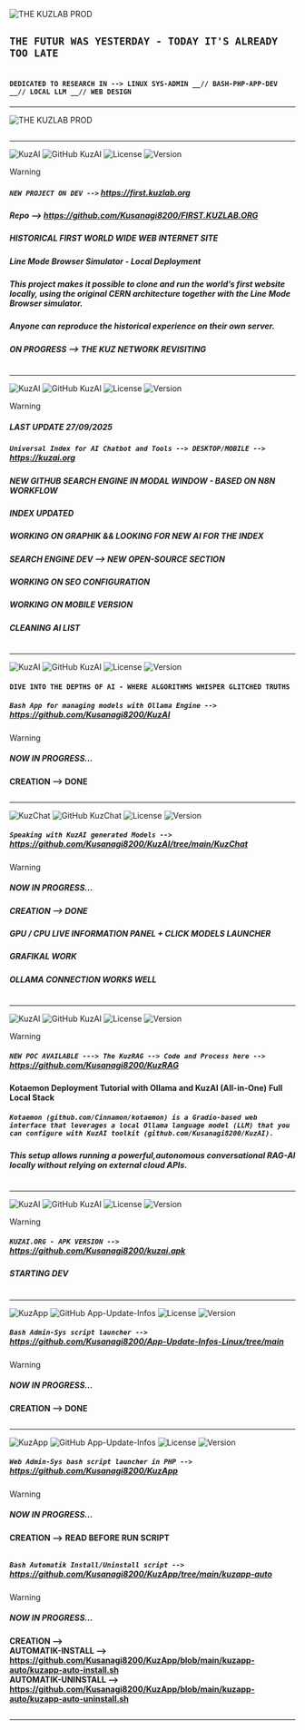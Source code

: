 
![THE KUZLAB PROD](https://img.shields.io/badge/THE%20%20%20KUZ%20%20%20ZEITGEIST%20%20%20PRODUCTION%20%20-blue?style=for-the-badge)

## **`THE FUTUR WAS YESTERDAY - TODAY IT'S ALREADY TOO LATE`** 

<picture>
 <source media="(prefers-color-scheme: dark)" srcset="https://github.com/Kusanagi8200/Kusanagi8200/blob/main/KUZAI.ORG3.JPG">
 <source media="(prefers-color-scheme: light)" srcset="https://github.com/Kusanagi8200/Kusanagi8200/blob/main/KUZAI.ORG3.JPG">
 <img alt="" src="">
</picture>

#### **`DEDICATED TO RESEARCH IN --> LINUX SYS-ADMIN __// BASH-PHP-APP-DEV __// LOCAL LLM __// WEB DESIGN`**

___________________________________________________________________________________________________________________

![THE KUZLAB PROD](https://img.shields.io/badge/THE%20%20%20KUZLAB%20%20%20IS%20%20%20ONLINE%20%20-blue?style=for-the-badge)

<picture>
 <source media="(prefers-color-scheme: dark)" srcset="https://github.com/Kusanagi8200/Kusanagi8200/blob/main/KUZQRCODE.jpg">
 <source media="(prefers-color-scheme: light)" srcset="https://github.com/Kusanagi8200/Kusanagi8200/blob/main/KUZQRCODE.jpg">
 <img alt="" src="">
</picture>

___________________________________________________________________________________________________________________  

![KuzAI](https://img.shields.io/badge/%20%20%20LAB%20%20%202_//%20%20%20WEB%20%20%20DESIGN%20%20%20PART1-blue?style=for-the-badge)
![GitHub KuzAI](https://img.shields.io/badge/%20%20%20GitHub%20%20%20-%20%20%20FIRST.KUZAI.ORG%20%20%20-orange?style=for-the-badge&logo=github)
![License](https://img.shields.io/badge/OpenSource-green?style=for-the-badge)
![Version](https://img.shields.io/badge/Beta%20%20%20Version-0.01.25-orange?style=for-the-badge)

> [!WARNING]
> ##### **`NEW PROJECT ON DEV -->`** **https://first.kuzlab.org**
> 
> ##### **Repo --> https://github.com/Kusanagi8200/FIRST.KUZLAB.ORG**
> ##### **HISTORICAL FIRST WORLD WIDE WEB INTERNET SITE**
> ##### **Line Mode Browser Simulator - Local Deployment**
> ##### **This project makes it possible to clone and run the world’s first website locally, using the original CERN architecture together with the Line Mode Browser simulator.**
> ##### **Anyone can reproduce the historical experience on their own server.**
>
> ##### **ON PROGRESS --> THE KUZ NETWORK REVISITING**

<picture>
 <source media="(prefers-color-scheme: dark)" srcset="https://github.com/Kusanagi8200/Kusanagi8200/blob/main/FIRST.KUZLAB.ORG2.png">
 <source media="(prefers-color-scheme: light)" srcset="https://github.com/Kusanagi8200/Kusanagi8200/blob/main/FIRST.KUZLAB.ORG2.png">
 <img alt="" src="">
</picture>

___________________________________________________________________________________________________________________

![KuzAI](https://img.shields.io/badge/%20%20%20LAB%20%20%201_//%20%20%20LLM%20%20%20EXPLORATION%20%20%20PART3-blue?style=for-the-badge)
![GitHub KuzAI](https://img.shields.io/badge/%20%20%20GitHub%20%20%20-%20%20%20KUZAI.ORG%20%20%20-orange?style=for-the-badge&logo=github)
![License](https://img.shields.io/badge/OpenSource-green?style=for-the-badge)
![Version](https://img.shields.io/badge/Beta%20%20%20Version-0.25.25-orange?style=for-the-badge)

> [!WARNING]
> ##### **LAST UPDATE 27/09/2025**
> 
> ##### **`Universal Index for AI Chatbot and Tools --> DESKTOP/MOBILE -->`** **https://kuzai.org**
> ##### **NEW GITHUB SEARCH ENGINE IN MODAL WINDOW - BASED ON N8N WORKFLOW**
> ##### **INDEX UPDATED**
> ##### **WORKING ON GRAPHIK && LOOKING FOR NEW AI FOR THE INDEX**
> ##### **SEARCH ENGINE DEV --> NEW OPEN-SOURCE SECTION**
> ##### **WORKING ON SEO CONFIGURATION**
> ##### **WORKING ON MOBILE VERSION**
> ##### **CLEANING AI LIST**

<picture>
 <source media="(prefers-color-scheme: dark)" srcset="https://github.com/Kusanagi8200/Kusanagi8200/blob/main/KUZAI-GITHUB-SEARCH.png">
 <source media="(prefers-color-scheme: light)" srcset="https://github.com/Kusanagi8200/Kusanagi8200/blob/main/KUZAI-GITHUB-SEARCH.png">
 <img alt="" src="">
</picture>

___________________________________________________________________________________________________________________

![KuzAI](https://img.shields.io/badge/%20%20%20LAB%20%20%201_//%20%20%20LLM%20%20%20EXPLORATION%20%20%20PART1-blue?style=for-the-badge)
![GitHub KuzAI](https://img.shields.io/badge/%20%20%20GitHub%20%20%20-%20%20%20KuzAI%20%20%20-orange?style=for-the-badge&logo=github)
![License](https://img.shields.io/badge/OpenSource-green?style=for-the-badge)
![Version](https://img.shields.io/badge/Beta%20%20%20Version-0.3.25-orange?style=for-the-badge)


#### **`DIVE INTO THE DEPTHS OF AI - WHERE ALGORITHMS WHISPER GLITCHED TRUTHS`** 
##### **`Bash App for managing models with Ollama Engine -->` https://github.com/Kusanagi8200/KuzAI**

> [!WARNING]  
> ##### **NOW IN PROGRESS...**
>
> **CREATION --> DONE**

<picture>
 <source media="(prefers-color-scheme: dark)" srcset="https://github.com/Kusanagi8200/KuzAI/blob/main/KuzAI.png">
 <source media="(prefers-color-scheme: light)" srcset="https://github.com/Kusanagi8200/KuzAI/blob/main/KuzAI.png"> 
 <img alt="" src="">
</picture> 

___________________________________________________________________________________________________________________

![KuzChat](https://img.shields.io/badge/%20%20%20LAB%20%20%201_//%20%20%20LLM%20%20%20EXPLORATION%20%20%20PART2-blue?style=for-the-badge)
![GitHub KuzChat](https://img.shields.io/badge/%20%20%20GitHub%20%20%20-%20%20%20KuzChat%20%20%20-orange?style=for-the-badge&logo=github) 
![License](https://img.shields.io/badge/OpenSource-green?style=for-the-badge)
![Version](https://img.shields.io/badge/Beta%20%20%20Version-0.3.25-orange?style=for-the-badge)

##### **`Speaking with KuzAI generated Models -->` https://github.com/Kusanagi8200/KuzAI/tree/main/KuzChat**

> [!WARNING]  
> ##### **NOW IN PROGRESS...**
>  ##### **CREATION --> DONE**
>  ##### **GPU / CPU LIVE INFORMATION PANEL + CLICK MODELS LAUNCHER**
>  ##### **GRAFIKAL WORK**
>  ##### **OLLAMA CONNECTION WORKS WELL**
> 

<picture>
 <source media="(prefers-color-scheme: dark)" srcset="https://github.com/Kusanagi8200/Kusanagi8200/blob/main/KUZCHAT1.jpg">
 <source media="(prefers-color-scheme: light)" srcset="https://github.com/Kusanagi8200/Kusanagi8200/blob/main/KUZCHAT1.jpg">
 <img alt="" src="">
</picture> 

___________________________________________________________________________________________________________________

![KuzAI](https://img.shields.io/badge/%20%20%20LAB%20%20%201_//%20%20%20LLM%20%20%20EXPLORATION%20%20%20PART4-blue?style=for-the-badge)
![GitHub KuzAI](https://img.shields.io/badge/%20%20%20GitHub%20%20%20-%20%20%20KuzRAG%20%20%20-orange?style=for-the-badge&logo=github)
![License](https://img.shields.io/badge/OpenSource-green?style=for-the-badge)
![Version](https://img.shields.io/badge/Beta%20%20%20Version-0.1.25-orange?style=for-the-badge)


> [!WARNING]
> 
> ##### **`NEW POC AVAILABLE ---> The KuzRAG --> Code and Process here -->`** **https://github.com/Kusanagi8200/KuzRAG**
**Kotaemon Deployment Tutorial with Ollama and KuzAI (All-in-One)** **Full Local Stack**

##### **`Kotaemon (github.com/Cinnamon/kotaemon) is a Gradio-based web interface that leverages a local Ollama language model (LLM) that you can configure with KuzAI toolkit (github.com/Kusanagi8200/KuzAI).`** 

##### **This setup allows running a powerful,autonomous conversational RAG-AI locally without relying on external cloud APIs.**

<picture>
 <source media="(prefers-color-scheme: dark)" srcset="https://github.com/Kusanagi8200/KuzRAG/blob/main/KuzRAG1.png">
 <source media="(prefers-color-scheme: light)" srcset="https://github.com/Kusanagi8200/KuzRAG/blob/main/KuzRAG1.png">
 <img alt="" src="">
</picture>

___________________________________________________________________________________________________________________

![KuzAI](https://img.shields.io/badge/%20%20%20LAB%20%20%201_//%20%20%20LLM%20%20%20EXPLORATION%20%20%20PART5-blue?style=for-the-badge)
![GitHub KuzAI](https://img.shields.io/badge/%20%20%20GitHub%20%20%20-%20%20%20KUZAI.APK%20%20%20-orange?style=for-the-badge&logo=github)
![License](https://img.shields.io/badge/OpenSource-green?style=for-the-badge)
![Version](https://img.shields.io/badge/Beta%20%20%20Version-0.1.25-orange?style=for-the-badge)


> [!WARNING]
> 
> ##### **`KUZAI.ORG - APK VERSION -->`** **https://github.com/Kusanagi8200/kuzai.apk**
> ##### **STARTING DEV**

<picture>
 <source media="(prefers-color-scheme: dark)" srcset="https://github.com/Kusanagi8200/Kusanagi8200/blob/main/KUZAI-APK.jpg">
 <source media="(prefers-color-scheme: light)" srcset="https://github.com/Kusanagi8200/Kusanagi8200/blob/main/KUZAI-APK.jpg">
 <img alt="" src="">
</picture>

___________________________________________________________________________________________________________________ 

![KuzApp](https://img.shields.io/badge/%20%20%20LAB%20%20%203_//%20%20%20ADMIN_SYS%20%20%20TOOLS%20%20%20Part1-blue?style=for-the-badge)
![GitHub App-Update-Infos](https://img.shields.io/badge/%20%20%20GitHub%20%20%20-%20%20%20KuzApp_Bash%20%20%20-orange?style=for-the-badge&logo=github) 
![License](https://img.shields.io/badge/OpenSource-green?style=for-the-badge)
![Version](https://img.shields.io/badge/Beta%20%20%20Version-0.2.25-orange?style=for-the-badge)

##### **`Bash Admin-Sys script launcher -->` https://github.com/Kusanagi8200/App-Update-Infos-Linux/tree/main**

> [!WARNING]  
> ##### **NOW IN PROGRESS...**
> 
> **CREATION --> DONE** 

<picture>
 <source media="(prefers-color-scheme: dark)" srcset="https://github.com/Kusanagi8200/App-Update-Infos-Linux/blob/main/AppUpdateInfos.png">
 <source media="(prefers-color-scheme: light)" srcset="https://github.com/Kusanagi8200/App-Update-Infos-Linux/blob/main/AppUpdateInfos.png">
 <img alt="" src="">
</picture>  

___________________________________________________________________________________________________________________

![KuzApp](https://img.shields.io/badge/%20%20%20LAB%20%20%203_//%20%20%20ADMIN_SYS%20%20%20TOOLS%20%20%20Part2-blue?style=for-the-badge)
![GitHub App-Update-Infos](https://img.shields.io/badge/%20%20%20GitHub%20%20%20-%20%20%20KuzApp_PHP%20%20%20-orange?style=for-the-badge&logo=github) 
![License](https://img.shields.io/badge/OpenSource-green?style=for-the-badge)
![Version](https://img.shields.io/badge/Beta%20%20%20Version-0.2.25-orange?style=for-the-badge)

##### **`Web Admin-Sys bash script launcher in PHP -->` https://github.com/Kusanagi8200/KuzApp**

> [!WARNING]  
> ##### **NOW IN PROGRESS...**
> 
> **CREATION -->** **READ BEFORE RUN SCRIPT**

<picture>
 <source media="(prefers-color-scheme: dark)" srcset="https://github.com/Kusanagi8200/Kusanagi8200/blob/main/KUZAPP.jpg">
 <source media="(prefers-color-scheme: light)" srcset="https://github.com/Kusanagi8200/Kusanagi8200/blob/main/KUZAPP.jpg">
 <img alt="" src="">
</picture>  

##### **`Bash Automatik Install/Uninstall script -->` https://github.com/Kusanagi8200/KuzApp/tree/main/kuzapp-auto**

> [!WARNING]  
> ##### **NOW IN PROGRESS...**
> 
> **CREATION -->** \
> **AUTOMATIK-INSTALL --> https://github.com/Kusanagi8200/KuzApp/blob/main/kuzapp-auto/kuzapp-auto-install.sh** \
  **AUTOMATIK-UNINSTALL --> https://github.com/Kusanagi8200/KuzApp/blob/main/kuzapp-auto/kuzapp-auto-uninstall.sh**

<picture>
 <source media="(prefers-color-scheme: dark)" srcset="https://github.com/Kusanagi8200/KuzApp/blob/main/kuzapp-images/KUZAPP-AUTO.jpg">
 <source media="(prefers-color-scheme: light)" srcset="https://github.com/Kusanagi8200/KuzApp/blob/main/kuzapp-images/KUZAPP-AUTO.jpg">
 <img alt="" src="">
</picture> 

___________________________________________________________________________________________________________________
